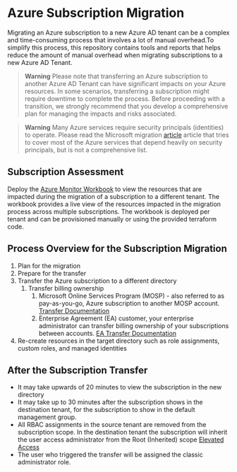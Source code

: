 # Azure Subscription Migration

Migrating an Azure subscription to a new Azure AD tenant can be a complex and time-consuming process that involves a lot of manual overhead.To simplify this process, this repository contains tools and reports that helps reduce the amount of manual overhead when migrating subscriptions to a new Azure AD Tenant.

> **Warning**
> Please note that transferring an Azure subscription to another Azure AD Tenant can have significant impacts on your Azure resources. In some scenarios, transferring a subscription might require downtime to complete the process. Before proceeding with a transition, we strongly recommend that you develop a comprehensive plan for managing the impacts and risks associated.

> **Warning**
>  Many Azure services require security principals (identities) to operate. Please read the Microsoft migration [article][ms_transfer_sub] article that tries to cover most of the Azure services that depend heavily on security principals, but is not a comprehensive list.

## Subscription Assessment

Deploy the [Azure Monitor Workbook][az_sub_workbook] to view the resources that are impacted during the migration of a subscription to a different tenant. The workbook provides a live view of the resources impacted in the migration process across multiple subscriptions. The workbook is deployed per tenant and can be provisioned manually or using the provided terraform code.

## Process Overview for the Subscription Migration

1. Plan for the migration
2. Prepare for the transfer
3. Transfer the Azure subscription to a different directory
   1. Transfer billing ownership
      1. Microsoft Online Services Program (MOSP) - also referred to as pay-as-you-go, Azure subscription to another MOSP account. [Transfer Documentation][MOSP_Transfer]
      2. Enterprise Agreement (EA) customer, your enterprise administrator can transfer billing ownership of your subscriptions between accounts. [EA Transfer Documentation][ea_transfer]
4. Re-create resources in the target directory such as role assignments, custom roles, and managed identities

## After the Subscription Transfer

* It may take upwards of 20 minutes to view the subscription in the new directory
* It may take up to 30 minutes after the subscription shows in the destination tenant, for the subscription to show in the default management group.
* All RBAC assignments in the source tenant are removed from the subscription scope. In the destination tenant the subscription will inherit the user access administrator from the Root (Inherited) scope [Elevated Access][ms_elevated_access]
* The user who triggered the transfer will be assigned the classic administrator role.



<!--- Link Ref --->
[ms_transfer_sub]: https://learn.microsoft.com/azure/role-based-access-control/transfer-subscription
[az_sub_workbook]: az_workbooks/README.md
[ms_elevated_access]: https://learn.microsoft.com/en-us/azure/role-based-access-control/elevate-access-global-admin#how-does-elevated-access-work
[ms_transfer_bill]: https://learn.microsoft.com/azure/cost-management-billing/manage/billing-subscription-transfer
[MOSP_Transfer]: https://learn.microsoft.com/en-us/azure/cost-management-billing/manage/billing-subscription-transfer
[ea_transfer]: https://learn.microsoft.com/en-us/azure/cost-management-billing/manage/ea-portal-administration#change-azure-subscription-or-account-ownership
<!--- Link Ref --->
